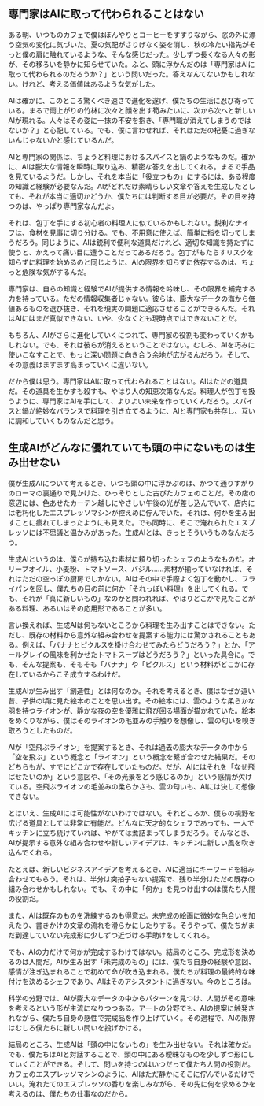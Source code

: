 ## 専門家はAIに取って代わられることはない

ある朝、いつものカフェで僕はぼんやりとコーヒーをすすりながら、窓の外に漂う空気の変化に気づいた。夏の気配がさりげなく姿を消し、秋の冷たい指先がそっと僕の肩に触れているような、そんな感じだった。少しずつ長くなる人々の影が、その移ろいを静かに知らせていた。ふと、頭に浮かんだのは「専門家はAIに取って代わられるのだろうか？」という問いだった。答えなんてないかもしれない。けれど、考える価値はあるような気がした。

AIは確かに、このところ驚くべき速さで進化を遂げ、僕たちの生活に忍び寄っている。まるで雨上がりの竹林に次々と顔を出す筍みたいに、次から次へと新しいAIが現れる。人々はその姿に一抹の不安を抱き、「専門職が消えてしまうのではないか？」と心配している。でも、僕に言わせれば、それはただの杞憂に過ぎないんじゃないかと感じているんだ。

AIと専門家の関係は、ちょうど料理におけるスパイスと鍋のようなものだ。確かに、AIは膨大な情報を瞬時に取り込み、精密な答えを出してくれる。まるで手品を見ているようだ。しかし、それを本当に「役立つもの」にするには、ある程度の知識と経験が必要なんだ。AIがどれだけ素晴らしい文章や答えを生成したとしても、それが本当に適切かどうか、僕たちには判断する目が必要だ。その目を持つのは、やっぱり専門家なんだよ。

それは、包丁を手にする初心者の料理人に似ているかもしれない。鋭利なナイフは、食材を見事に切り分ける。でも、不用意に使えば、簡単に指を切ってしまうだろう。同じように、AIは鋭利で便利な道具だけれど、適切な知識を持たずに使うと、かえって痛い目に遭うことだってあるだろう。包丁がもたらすリスクを知らずに料理を始めるのと同じように、AIの限界を知らずに依存するのは、ちょっと危険な気がするんだ。

専門家は、自らの知識と経験でAIが提供する情報を吟味し、その限界を補完する力を持っている。ただの情報収集者じゃない。彼らは、膨大なデータの海から価値あるものを選び抜き、それを現実の問題に適応させることができるんだ。それはAIにはまだ真似できない、いや、少なくとも現時点ではできないことだ。

もちろん、AIがさらに進化していくにつれて、専門家の役割も変わっていくかもしれない。でも、それは彼らが消えるということではない。むしろ、AIを巧みに使いこなすことで、もっと深い問題に向き合う余地が広がるんだろう。そして、その意義はますます高まっていくに違いない。

だから僕は思う。専門家はAIに取って代わられることはない。AIはただの道具だ。その道具を生かすも殺すも、やはり人の知恵次第なんだ。料理人が包丁を扱うように、専門家はAIを手にして、よりよい未来を作っていくんだろう。スパイスと鍋が絶妙なバランスで料理を引き立てるように、AIと専門家も共存し、互いに調和していくものなんだと思う。

## 生成AIがどんなに優れていても頭の中にないものは生み出せない

僕が生成AIについて考えるとき、いつも頭の中に浮かぶのは、かつて通りすがりのローマの裏通りで見かけた、ひっそりとした古びたカフェのことだ。その店の窓辺には、色あせたカーテン越しにやさしい午後の光が差し込んでいて、店内には老朽化したエスプレッソマシンが控えめに佇んでいた。それは、何かを生み出すことに疲れてしまったようにも見えた。でも同時に、そこで淹れられたエスプレッソには不思議と温かみがあった。生成AIとは、きっとそういうものなんだろう。

生成AIというのは、僕らが持ち込む素材に頼り切ったシェフのようなものだ。オリーブオイル、小麦粉、トマトソース、バジル……素材が揃っていなければ、それはただの空っぽの厨房でしかない。AIはその中で手際よく包丁を動かし、フライパンを回し、僕たちの目の前に何か「それっぽい料理」を出してくれる。でも、それが「真に新しいもの」なのかと問われれば、やはりどこかで見たことがある料理、あるいはその応用形であることが多い。

言い換えれば、生成AIは何もないところから料理を生み出すことはできない。ただし、既存の材料から意外な組み合わせを提案する能力には驚かされることもある。例えば、「バナナとピクルスを掛け合わせてみたらどうだろう？」とか、「アールグレイの風味を利かせたトマトスープはどうだろう？」といった具合に。でも、そんな提案も、そもそも「バナナ」や「ピクルス」という材料がどこかに存在しているからこそ成立するわけだ。

生成AIが生み出す「創造性」とは何なのか。それを考えるとき、僕はなぜか遠い昔、子供の頃に見た絵本のことを思い出す。その絵本には、雲のような柔らかな羽を持つライオンが、静かな夜の空を優雅に飛び回る場面が描かれていた。絵本をめくりながら、僕はそのライオンの毛並みの手触りを想像し、雲の匂いを嗅ぎ取ろうとしたものだ。

AIが「空飛ぶライオン」を提案するとき、それは過去の膨大なデータの中から「空を飛ぶ」という概念と「ライオン」という概念を繋ぎ合わせた結果だ。そのどちらもが、すでにどこかで存在していたものだ。だが、AIにはそれを「なぜ飛ばせたいのか」という意図や、「その光景をどう感じるのか」という感情が欠けている。空飛ぶライオンの毛並みの柔らかさも、雲の匂いも、AIには決して想像できない。

とはいえ、生成AIには可能性がないわけではない。それどころか、僕らの視野を広げる道具としては非常に有能だ。どんなに天才的なシェフであっても、一人でキッチンに立ち続けていれば、やがては煮詰まってしまうだろう。そんなとき、AIが提示する意外な組み合わせや新しいアイデアは、キッチンに新しい風を吹き込んでくれる。

たとえば、新しいビジネスアイデアを考えるとき、AIに適当にキーワードを組み合わせてもらう。それは、半分は突拍子もない提案で、残り半分はただの既存の組み合わせかもしれない。でも、その中に「何か」を見つけ出すのは僕たち人間の役割だ。

また、AIは既存のものを洗練するのも得意だ。未完成の絵画に微妙な色合いを加えたり、書きかけの文章の流れを滑らかにしたりする。そうやって、僕たちがまだ到達していない完成形に少しずつ近づける手助けをしてくれる。

でも、AIの力だけで何かが完成するわけではない。結局のところ、完成形を決めるのは人間だ。AIが生み出す「未完成のもの」には、僕たち自身の経験や意図、感情が注ぎ込まれることで初めて命が吹き込まれる。僕たちが料理の最終的な味付けを決めるシェフであり、AIはそのアシスタントに過ぎない。今のところは。

科学の分野では、AIが膨大なデータの中からパターンを見つけ、人間がその意味を考えるという形が主流になりつつある。アートの分野でも、AIの提案に触発されながら、僕たち自身の感性で完成品を作り上げていく。その過程で、AIの限界はむしろ僕たちに新しい問いを投げかける。

結局のところ、生成AIは「頭の中にないもの」を生み出せない。それは確かだ。でも、僕たちはAIと対話することで、頭の中にある曖昧なものを少しずつ形にしていくことができる。そして、問いを持つのはいつだって僕たち人間の役割だ。カフェのエスプレッソマシンのように、AIはただ静かにそこに佇んでいるだけでいい。淹れたてのエスプレッソの香りを楽しみながら、その先に何を求めるかを考えるのは、僕たちの仕事なのだから。